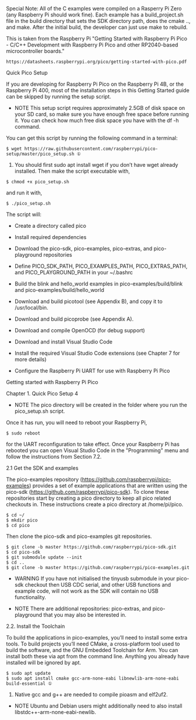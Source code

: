 Special Note:  All of the C examples were compiled on a Rasperry Pi Zero (any Raspberry Pi should work fine). Each example has a build_project.sh file in the build directory that sets the SDK directory path, does the cmake .., and make. After the initial build, the developer can just use make to rebuild.

This is taken from the Raspberry Pi "Getting Started with Raspberry Pi Pico - C/C++ Development with Raspberry Pi Pico and other RP2040-based microcontroller boards."

```
https://datasheets.raspberrypi.org/pico/getting-started-with-pico.pdf
```

Quick Pico Setup

If you are developing for Raspberry Pi Pico on the Raspberry Pi 4B, or the Raspberry Pi 400, most of the installation
steps in this Getting Started guide can be skipped by running the setup script.

* NOTE
This setup script requires approximately 2.5GB of disk space on your SD card, so make sure you have enough free
space before running it. You can check how much free disk space you have with the df -h command.

You can get this script by running the following command in a terminal:

```
$ wget https://raw.githubusercontent.com/raspberrypi/pico-setup/master/pico_setup.sh ①
```

1. You should first sudo apt install wget if you don’t have wget already installed.
Then make the script executable with,

```
$ chmod +x pico_setup.sh
```

and run it with,

```
$ ./pico_setup.sh
```

The script will:

* Create a directory called pico

* Install required dependencies

* Download the pico-sdk, pico-examples, pico-extras, and pico-playground repositories

* Define PICO_SDK_PATH, PICO_EXAMPLES_PATH, PICO_EXTRAS_PATH, and PICO_PLAYGROUND_PATH in your ~/.bashrc

* Build the blink and hello_world examples in pico-examples/build/blink and pico-examples/build/hello_world

* Download and build picotool (see Appendix B), and copy it to /usr/local/bin.

* Download and build picoprobe (see Appendix A).

* Download and compile OpenOCD (for debug support)

* Download and install Visual Studio Code

* Install the required Visual Studio Code extensions (see Chapter 7 for more details)

* Configure the Raspberry Pi UART for use with Raspberry Pi Pico

Getting started with Raspberry Pi Pico

Chapter 1. Quick Pico Setup 4

* NOTE
The pico directory will be created in the folder where you run the pico_setup.sh script.

Once it has run, you will need to reboot your Raspberry Pi,

```
$ sudo reboot
```

for the UART reconfiguration to take effect. Once your Raspberry Pi has rebooted you can open Visual Studio Code in
the "Programming" menu and follow the instructions from Section 7.2.


2.1 Get the SDK and examples

The pico-examples repository (https://github.com/raspberrypi/pico-examples) provides a set of example applications
that are written using the pico-sdk (https://github.com/raspberrypi/pico-sdk). To clone these repositories start by
creating a pico directory to keep all pico related checkouts in. These instructions create a pico directory at /home/pi/pico.

```
$ cd ~/
$ mkdir pico
$ cd pico
```

Then clone the pico-sdk and pico-examples git repositories.

```
$ git clone -b master https://github.com/raspberrypi/pico-sdk.git
$ cd pico-sdk
$ git submodule update --init
$ cd ..
$ git clone -b master https://github.com/raspberrypi/pico-examples.git
```

* WARNING
If you have not initialised the tinyusb submodule in your pico-sdk checkout then USB CDC serial, and other USB
functions and example code, will not work as the SDK will contain no USB functionality.

* NOTE
There are additional repositories: pico-extras, and pico-playground that you may also be interested in.


2.2. Install the Toolchain

To build the applications in pico-examples, you’ll need to install some extra tools. To build projects you’ll need CMake, a
cross-platform tool used to build the software, and the GNU Embedded Toolchain for Arm. You can install both these via
apt from the command line. Anything you already have installed will be ignored by apt.

```
$ sudo apt update
$ sudo apt install cmake gcc-arm-none-eabi libnewlib-arm-none-eabi build-essential ①
```

1. Native gcc and g++ are needed to compile pioasm and elf2uf2.


* NOTE
Ubuntu and Debian users might additionally need to also install libstdc++-arm-none-eabi-newlib.
